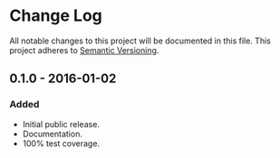 # Change Log
All notable changes to this project will be documented in this file.
This project adheres to [Semantic Versioning](http://semver.org/).

## 0.1.0 - 2016-01-02
### Added
- Initial public release.
- Documentation.
- 100% test coverage.

